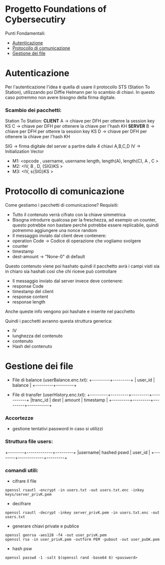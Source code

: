# Progetto Foundations of Cybersecutiry

Punti Fondamentali:
- [Autenticazione](#Autenticazione)
- [Protocollo di comunicazione](#Protocollodicomunicazione)
- [Gestione dei file](#Gestionedeifile)


# Autenticazione
Per l'autenticazione l'idea è quella di usare il protocollo STS (Station To Station), utilizzando poi Diffie Helmann per lo scambio di chiavi. In questo caso potremmo non avere bisogno della firma digitale.

### Scambio dei pacchetti:
Station To Station:
**CLIENT**
A -> chiave per DFH per ottenre la session key KS
C -> chiave per DFH per ottenere la chiave per l'hash KH
**SERVER**
B -> chiave per DFH per ottenre la session key KS
D -> chiave per DFH per ottenere la chiave per l'hash KH

SIG -> firma digitale del server a partire dalle 4 chiavi A,B,C,D
IV -> Initialization Vector

- M1: <opcode , username, username length, length(A), length(C), A , C >
- M2: <IV, B , D, {SIG}KS >
- M3: <IV, s{SIG}KS >
# Protocollo di comunicazione
Come gestiamo i pacchetti di comunicazione?
Requisiti:
- Tutto il contenuto verrà cifrato con la chiave simmetrica
- Bisogna introdurre qualcosa per la freschezza, ad esempio un counter, questo potrebbe non bastare perchè potrebbe essere replicabile, quindi potremmo aggiungere una nonce random
- Il messaggio inviato dal client deve contenere:
 - operation Code -> Codice di operazione che vogliamo svolgere
 - counter
 - timestamp
 - dest-amount -> "None-0" di default

 Questo contenuto viene poi hashato quindi il pacchetto avrà i campi visti sia in chiaro sia hashati così che chi riceve può controllare

- Il messaggio inviato dal server invece deve contenere:
 - response Code
 - timestamp del client
 - response content
 - response length

 Anche queste info vengono poi hashate e inserite nel pacchetto

Quindi i pacchetti avranno questa struttura generica:
- IV
- lunghezza del contenuto
- contenuto
- Hash del contenuto



# Gestione dei file
- File di balance (userBalance.enc.txt):
+---------+---------+
| user_id | balance |
+---------+---------+

- File di transfer (userHistory.enc.txt):
+---------+---------+---------+-----------+
|tranc_id | dest    | amount  | timestamp |
+---------+---------+---------+-----------+

### Accortezze
- gestione tentativi password in caso si utilizzi

### Struttura file users:

+--------+-------------+---------+
|username| hashed pswd | user_id |
+--------+-------------+---------+

### comandi utili:

- cifrare il file
```console
openssl rsautl -encrypt -in users.txt -out users.txt.enc -inkey keys/server_privK.pem
```
- decifrare
```console
openssl rsautl -decrypt -inkey server_privK.pem -in users.txt.enc -out users.txt
```

- generare chiavi private e publice
```console
openssl genrsa -aes128 -f4 -out user_privK.pem
openssl rsa -in user_privK.pem -outform PEM -pubout -out user_pubK.pem
```

- hash psw
```console
openssl passwd -1 -salt $(openssl rand -base64 6) <password>
```